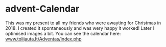 # advent-Calendar
This was my present to all my friends who were awayting for Christmas in 2018. I created it spontaneously and was wery happy it worked! Later I optimised images a bit. 
You can see the calendar here: www.tolijauta.lt/Adventas/index.php

